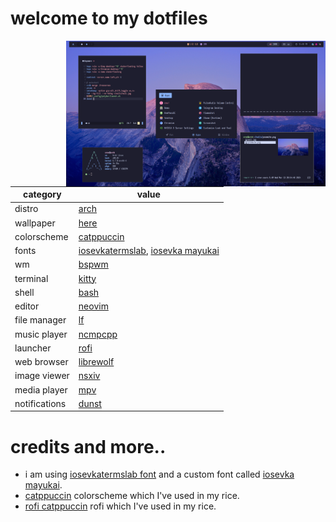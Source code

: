 # welcome to my dotfiles
<img align="right" src="./assets/rice.png" width="415px">

category        | value
---             | ---
distro          | [arch](https://archlinux.org/)
wallpaper       | [here](../misc/walls)
colorscheme     | [catppuccin](https://github.com/catppuccin/catppuccin)
fonts           | [iosevkatermslab](https://github.com/ryanoasis/nerd-fonts/releases/download/v3.1.1/IosevkaTermSlab.zip), [iosevka mayukai](https://github.com/Iosevka-Mayukai/Iosevka-Mayukai)
wm              | [bspwm](https://github.com/baskerville/bspwm)
terminal        | [kitty](https://github.com/kovidgoyal/kitty)
shell           | [bash](https://github.com/gitGNU/gnu_bash)
editor          | [neovim](https://neovim.io)
file manager    | [lf](https://github.com/gokcehan/lf)
music player    | [ncmpcpp](https://github.com/munguua/ncmpcpp-ueberzug)
launcher        | [rofi](https://github.com/davatorium/rofi)
web browser     | [librewolf](https://librewolf.net)
image viewer    | [nsxiv](https://github.com/nsxiv/nsxiv)
media player    | [mpv](https://mpv.io/)
notifications   | [dunst](https://dunst-project.org/)

# credits and more..  
- i am using [iosevkatermslab font](https://github.com/ryanoasis/nerd-fonts/releases/download/v3.1.1/IosevkaTermSlab.zip) and a custom font called [iosevka mayukai](https://github.com/Iosevka-Mayukai/Iosevka-Mayukai).
- [catppuccin](https://github.com/catppuccin/catppuccin) colorscheme which I've used in my rice.
- [rofi catppuccin](https://github.com/catppuccin/rofi) rofi which I've used in my rice.

